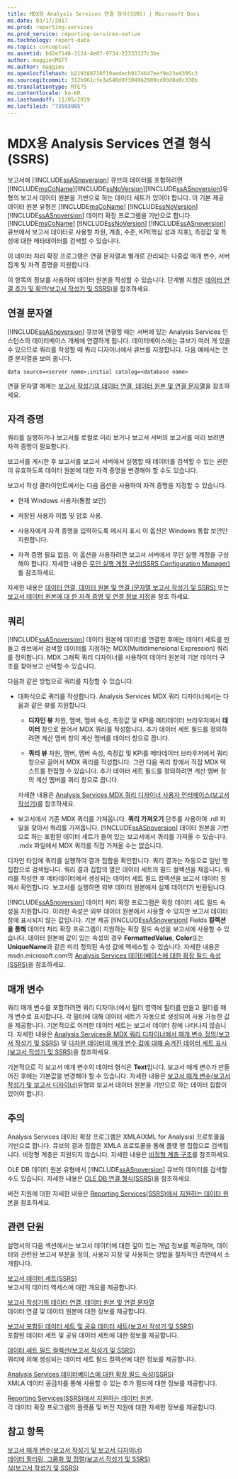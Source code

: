 ```yaml
---
title: MDX용 Analysis Services 연결 형식(SSRS) | Microsoft Docs
ms.date: 03/17/2017
ms.prod: reporting-services
ms.prod_service: reporting-services-native
ms.technology: report-data
ms.topic: conceptual
ms.assetid: bd2e7148-3124-4e07-9734-22333127c3be
author: maggiesMSFT
ms.author: maggies
ms.openlocfilehash: b219388718f19aedecb9174647eef9e23e4395c3
ms.sourcegitcommit: 312b961cfe3a540d8f304962909cd93d0a9c330b
ms.translationtype: MTE75
ms.contentlocale: ko-KR
ms.lasthandoff: 11/05/2019
ms.locfileid: "73593985"
---
```

# <a name="analysis-services-connection-type-for-mdx-ssrs"></a>MDX용 Analysis Services 연결 형식(SSRS)
  보고서에 [!INCLUDE[ssASnoversion](../../includes/ssasnoversion-md.md)] 큐브의 데이터를 포함하려면 [!INCLUDE[msCoName](../../includes/msconame-md.md)][!INCLUDE[ssNoVersion](../../includes/ssnoversion-md.md)][!INCLUDE[ssASnoversion](../../includes/ssasnoversion-md.md)]유형의 보고서 데이터 원본을 기반으로 하는 데이터 세트가 있어야 합니다. 이 기본 제공 데이터 원본 유형은 [!INCLUDE[msCoName](../../includes/msconame-md.md)] [!INCLUDE[ssNoVersion](../../includes/ssnoversion-md.md)] [!INCLUDE[ssASnoversion](../../includes/ssasnoversion-md.md)] 데이터 확장 프로그램을 기반으로 합니다. [!INCLUDE[msCoName](../../includes/msconame-md.md)] [!INCLUDE[ssNoVersion](../../includes/ssnoversion-md.md)] [!INCLUDE[ssASnoversion](../../includes/ssasnoversion-md.md)] 큐브에서 보고서 데이터로 사용할 차원, 계층, 수준, KPI(핵심 성과 지표), 측정값 및 특성에 대한 메타데이터를 검색할 수 있습니다.  
  
 이 데이터 처리 확장 프로그램은 연결 문자열과 별개로 관리되는 다중값 매개 변수, 서버 집계 및 자격 증명을 지원합니다.  
  
 이 항목의 정보를 사용하여 데이터 원본을 작성할 수 있습니다. 단계별 지침은 [데이터 연결 추가 및 확인&#40;보고서 작성기 및 SSRS&#41;](../../reporting-services/report-data/add-and-verify-a-data-connection-report-builder-and-ssrs.md)을 참조하세요.  
  
##  <a name="Connection"></a> 연결 문자열  
 [!INCLUDE[ssASnoversion](../../includes/ssasnoversion-md.md)] 큐브에 연결할 때는 서버에 있는 Analysis Services 인스턴스의 데이터베이스 개체에 연결하게 됩니다. 데이터베이스에는 큐브가 여러 개 있을 수 있으므로 쿼리를 작성할 때 쿼리 디자이너에서 큐브를 지정합니다. 다음 예에서는 연결 문자열을 보여 줍니다.  
  
```  
data source=<server name>;initial catalog=<database name>  
```  
  
 연결 문자열 예제는 [보고서 작성기의 데이터 연결, 데이터 원본 및 연결 문자열](data-connections-data-sources-and-connection-strings-report-builder-and-ssrs.md)을 참조하세요.  
  
  
##  <a name="Credentials"></a> 자격 증명  
 쿼리를 실행하거나 보고서를 로컬로 미리 보거나 보고서 서버의 보고서를 미리 보려면 자격 증명이 필요합니다.  
  
 보고서를 게시한 후 보고서를 보고서 서버에서 실행할 때 데이터를 검색할 수 있는 권한이 유효하도록 데이터 원본에 대한 자격 증명을 변경해야 할 수도 있습니다.  
  
 보고서 작성 클라이언트에서는 다음 옵션을 사용하여 자격 증명을 지정할 수 있습니다.  
  
-   현재 Windows 사용자(통합 보안)  
  
-   저장된 사용자 이름 및 암호 사용.  
  
-   사용자에게 자격 증명을 입력하도록 메시지 표시 이 옵션은 Windows 통합 보안만 지원합니다.  
  
-   자격 증명 필요 없음. 이 옵션을 사용하려면 보고서 서버에서 무인 실행 계정을 구성해야 합니다. 자세한 내용은 [무인 실행 계정 구성&#40;SSRS Configuration Manager&#41;](../../reporting-services/install-windows/configure-the-unattended-execution-account-ssrs-configuration-manager.md)를 참조하세요.
  
 자세한 내용은 [데이터 연결, 데이터 원본 및 연결 &#40;문자열 보고서 작성기 및 SSRS&#41; ](../../reporting-services/report-data/data-connections-data-sources-and-connection-strings-report-builder-and-ssrs.md) 또는 [보고서 데이터 원본에 대 한 자격 증명 및 연결 정보 지정](specify-credential-and-connection-information-for-report-data-sources.md)을 참조 하세요.  
  
  
##  <a name="Query"></a> 쿼리  
 [!INCLUDE[ssASnoversion](../../includes/ssasnoversion-md.md)] 데이터 원본에 데이터를 연결한 후에는 데이터 세트를 만들고 큐브에서 검색할 데이터를 지정하는 MDX(Multidimensional Expression) 쿼리를 정의합니다. MDX 그래픽 쿼리 디자이너를 사용하여 데이터 원본의 기본 데이터 구조를 찾아보고 선택할 수 있습니다.  
  
 다음과 같은 방법으로 쿼리를 지정할 수 있습니다.  
  
-   대화식으로 쿼리를 작성합니다. Analysis Services MDX 쿼리 디자이너에서는 다음과 같은 뷰를 지원합니다.  
  
    -   **디자인 뷰** 차원, 멤버, 멤버 속성, 측정값 및 KPI를 메타데이터 브라우저에서 **데이터** 창으로 끌어서 MDX 쿼리를 작성합니다. 추가 데이터 세트 필드를 정의하려면 계산 멤버 창의 계산 멤버를 데이터 창으로 끕니다.  
  
    -   **쿼리 뷰** 차원, 멤버, 멤버 속성, 측정값 및 KPI를 메타데이터 브라우저에서 쿼리 창으로 끌어서 MDX 쿼리를 작성합니다. 그런 다음 쿼리 창에서 직접 MDX 텍스트를 편집할 수 있습니다. 추가 데이터 세트 필드를 정의하려면 계산 멤버 창의 계산 멤버를 쿼리 창으로 끕니다.  
  
     자세한 내용은 [Analysis Services MDX 쿼리 디자이너 사용자 인터페이스&#40;보고서 작성기&#41;](../../reporting-services/report-data/analysis-services-mdx-query-designer-user-interface.md)를 참조하세요.  
  
-   보고서에서 기존 MDX 쿼리를 가져옵니다. **쿼리 가져오기** 단추를 사용하여 .rdl 파일을 찾아서 쿼리를 가져옵니다. [!INCLUDE[ssASnoversion](../../includes/ssasnoversion-md.md)] 데이터 원본을 기반으로 하는 포함된 데이터 세트가 들어 있는 보고서에서 쿼리를 가져올 수 있습니다. .mdx 파일에서 MDX 쿼리를 직접 가져올 수는 없습니다.  
  
 디자인 타임에 쿼리를 실행하여 결과 집합을 확인합니다. 쿼리 결과는 자동으로 일반 행 집합으로 검색됩니다. 쿼리 결과 집합의 열은 데이터 세트의 필드 컬렉션을 채웁니다. 쿼리를 작성한 후 메타데이터에서 생성되는 데이터 세트 필드 컬렉션을 보고서 데이터 창에서 확인합니다. 보고서를 실행하면 외부 데이터 원본에서 실제 데이터가 반환됩니다.  
  
 [!INCLUDE[ssASnoversion](../../includes/ssasnoversion-md.md)] 데이터 처리 확장 프로그램은 확장 데이터 세트 필드 속성을 지원합니다. 이러한 속성은 외부 데이터 원본에서 사용할 수 있지만 보고서 데이터 창에 표시되지 않는 값입니다. 기본 제공 [!INCLUDE[ssASnoversion](../../includes/ssasnoversion-md.md)] Fields **컬렉션을 통해** 데이터 처리 확장 프로그램이 지원하는 확장 필드 속성을 보고서에 사용할 수 있습니다. 데이터 원본에 값이 있는 속성의 경우 **FormattedValue**, **Color**또는 **UniqueName**과 같은 미리 정의된 속성 값에 액세스할 수 있습니다. 자세한 내용은 msdn.microsoft.com의 [Analysis Services 데이터베이스에 대한 확장 필드 속성&#40;SSRS&#41;](../../reporting-services/report-data/extended-field-properties-for-an-analysis-services-database-ssrs.md)을 참조하세요.  
  
  
##  <a name="Parameters"></a> 매개 변수  
 쿼리 매개 변수를 포함하려면 쿼리 디자이너에서 필터 영역에 필터를 만들고 필터를 매개 변수로 표시합니다. 각 필터에 대해 데이터 세트가 자동으로 생성되어 사용 가능한 값을 제공합니다. 기본적으로 이러한 데이터 세트는 보고서 데이터 창에 나타나지 않습니다. 자세한 내용은 [Analysis Services용 MDX 쿼리 디자이너에서 매개 변수 정의&#40;보고서 작성기 및 SSRS&#41;](../../reporting-services/report-data/define-parameters-in-the-mdx-query-designer-for-analysis-services.md) 및 [다차원 데이터의 매개 변수 값에 대해 숨겨진 데이터 세트 표시&#40;보고서 작성기 및 SSRS&#41;](../../reporting-services/report-data/show-hidden-datasets-for-parameter-values-multidimensional-data.md)을 참조하세요.  
  
 기본적으로 각 보고서 매개 변수의 데이터 형식은 **Text**입니다. 보고서 매개 변수가 만들어진 후에는 기본값을 변경해야 할 수 있습니다. 자세한 내용은 [보고서 매개 변수&#40;보고서 작성기 및 보고서 디자이너&#41;](../../reporting-services/report-design/report-parameters-report-builder-and-report-designer.md)유형의 보고서 데이터 원본을 기반으로 하는 데이터 집합이 있어야 합니다.  
  
  
##  <a name="Remarks"></a> 주의  
 Analysis Services 데이터 확장 프로그램은 XMLA(XML for Analysis) 프로토콜을 기반으로 합니다. 큐브의 결과 집합은 XMLA 프로토콜을 통해 플랫 행 집합으로 검색됩니다. 비정형 계층은 지원되지 않습니다. 자세한 내용은 [비정형 계층 구조](https://docs.microsoft.com/analysis-services/multidimensional-models/user-defined-hierarchies-ragged-hierarchies)를 참조하세요.  
  
 OLE DB 데이터 원본 유형에서 [!INCLUDE[ssASnoversion](../../includes/ssasnoversion-md.md)] 큐브의 데이터를 검색할 수도 있습니다. 자세한 내용은 [OLE DB 연결 형식&#40;SSRS&#41;](../../reporting-services/report-data/ole-db-connection-type-ssrs.md)을 참조하세요.  
  
 버전 지원에 대한 자세한 내용은 [Reporting Services&#40;SSRS&#41;에서 지원하는 데이터 원본](../../reporting-services/report-data/data-sources-supported-by-reporting-services-ssrs.md)을 참조하세요.  
  
  
##  <a name="Related"></a> 관련 단원  
 설명서의 다음 섹션에서는 보고서 데이터에 대한 깊이 있는 개념 정보를 제공하며, 데이터와 관련된 보고서 부분을 정의, 사용자 지정 및 사용하는 방법을 절차적인 측면에서 소개합니다.  
  
 [보고서 데이터 세트&#40;SSRS&#41;](../../reporting-services/report-data/report-datasets-ssrs.md)  
 보고서의 데이터 액세스에 대한 개요를 제공합니다.  
  
 [보고서 작성기의 데이터 연결, 데이터 원본 및 연결 문자열](data-connections-data-sources-and-connection-strings-report-builder-and-ssrs.md)  
 데이터 연결 및 데이터 원본에 대한 정보를 제공합니다.  
  
 [보고서 포함된 데이터 세트 및 공유 데이터 세트&#40;보고서 작성기 및 SSRS&#41;](../../reporting-services/report-data/report-embedded-datasets-and-shared-datasets-report-builder-and-ssrs.md)  
 포함된 데이터 세트 및 공유 데이터 세트에 대한 정보를 제공합니다.  
  
 [데이터 세트 필드 컬렉션&#40;보고서 작성기 및 SSRS&#41;](../../reporting-services/report-data/dataset-fields-collection-report-builder-and-ssrs.md)  
 쿼리에 의해 생성되는 데이터 세트 필드 컬렉션에 대한 정보를 제공합니다.  
  
 [Analysis Services 데이터베이스에 대한 확장 필드 속성&#40;SSRS&#41;](../../reporting-services/report-data/extended-field-properties-for-an-analysis-services-database-ssrs.md)  
 XMLA 데이터 공급자를 통해 사용할 수 있는 추가 필드에 대한 정보를 제공합니다.  
  
 [Reporting Services&#40;SSRS&#41;에서 지원하는 데이터 원본](../../reporting-services/report-data/data-sources-supported-by-reporting-services-ssrs.md).  
 각 데이터 확장 프로그램의 플랫폼 및 버전 지원에 대한 자세한 정보를 제공합니다.  
  
  
## <a name="see-also"></a>참고 항목  
 [보고서 매개 변수&#40;보고서 작성기 및 보고서 디자이너&#41;](../../reporting-services/report-design/report-parameters-report-builder-and-report-designer.md)   
 [데이터 필터링, 그룹화 및 정렬&#40;보고서 작성기 및 SSRS&#41;](../../reporting-services/report-design/filter-group-and-sort-data-report-builder-and-ssrs.md)   
 [식&#40;보고서 작성기 및 SSRS&#41;](../../reporting-services/report-design/expressions-report-builder-and-ssrs.md)  
  
  
